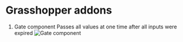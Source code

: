 Grasshopper addons
======

1. Gate component
Passes all values at one time after all inputs were expired
![Gate component](https://raw.githubusercontent.com/mazhuravlev/grasshopper-addons/master/Dist/GHAddons.dll.config)
